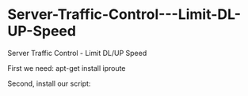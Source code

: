 # Server-Traffic-Control---Limit-DL-UP-Speed
Server Traffic Control - Limit DL/UP Speed

First we need:
apt-get install iproute

Second, install our script:

